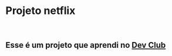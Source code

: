 <h1>Projeto netflix</h1>
<br>
<h2>Esse é um projeto que aprendi no <a href="https://aulas.devclub.com.br/m/main"/>Dev Club</a></h2>
